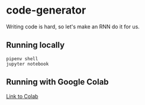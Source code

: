 # code-generator
Writing code is hard, so let's make an RNN do it for us.


## Running locally
`pipenv shell`  
`jupyter notebook`

## Running with Google Colab
[Link to Colab](https://colab.research.google.com/github/TheoKanning/code-generator/blob/master/rnn.ipynb)
